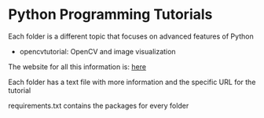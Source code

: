 # Python Programming Tutorials

Each folder is a different topic that focuses on advanced features of Python
- opencvtutorial: OpenCV and image visualization


The website for all this information is:
[here]('https://pythonprogramming.net/')

Each folder has a text file with more information and the specific URL for the tutorial

requirements.txt contains the packages for every folder

